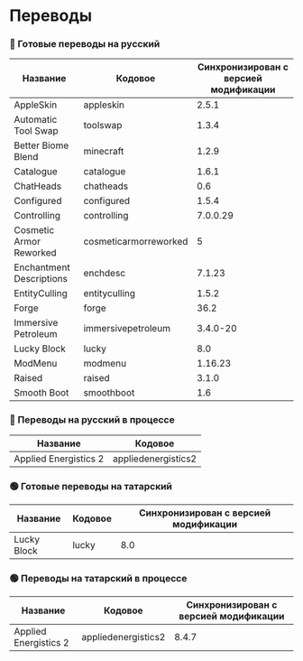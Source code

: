 # Переводы

### 🔴 Готовые переводы на русский

| Название | Кодовое | Синхронизирован с версией модификации |
| - | - | - |
| AppleSkin | appleskin | 2.5.1 | - |
| Automatic Tool Swap | toolswap | 1.3.4 |
| Better Biome Blend | minecraft | 1.2.9 |
| Catalogue | catalogue | 1.6.1 |
| ChatHeads | chatheads | 0.6 |
| Configured | configured | 1.5.4 | - |
| Controlling | controlling | 7.0.0.29 | - |
| Cosmetic Armor Reworked | cosmeticarmorreworked | 5 |
| Enchantment Descriptions | enchdesc | 7.1.23 | - |
| EntityCulling | entityculling | 1.5.2 |
| Forge | forge | 36.2 |
| Immersive Petroleum | immersivepetroleum | 3.4.0-20 | - |
| Lucky Block | lucky | 8.0 | - |
| ModMenu | modmenu | 1.16.23 |
| Raised | raised | 3.1.0 | - |
| Smooth Boot | smoothboot | 1.6 |

### 🔴 Переводы на русский в процессе

| Название | Кодовое |
| - | - |
| Applied Energistics 2 | appliedenergistics2 |

### 🟢 Готовые переводы на татарский

| Название | Кодовое | Синхронизирован с версией модификации |
| - | - | - |
| Lucky Block | lucky | 8.0 |

### 🟢 Переводы на татарский в процессе

| Название | Кодовое | Синхронизирован с версией модификации |
| - | - | - |
| Applied Energistics 2 | appliedenergistics2 | 8.4.7 |